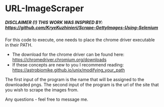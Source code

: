 # URL-ImageScraper 

##### DISCLAIMER (!) THIS WORK WAS INSPIRED BY: https://github.com/KryeKuzhinieri/Scrape-GettyImages-Using-Selenium

For this code to execute, one needs to place the chrome driver executable in their PATH.
- The download for the chrome driver can be found here: https://chromedriver.chromium.org/downloads
- If these concepts are new to you I recommend reading: https://astrobiomike.github.io/unix/modifying_your_path

The first input of the program is the name that will be assigned to the downloaded pngs. 
The second input of the program is the url of the site that you wish to scrape the images from.

Any questions - feel free to message me.
